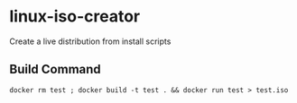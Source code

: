 # linux-iso-creator
Create a live distribution from install scripts



Build Command
-------------

```
docker rm test ; docker build -t test . && docker run test > test.iso
```